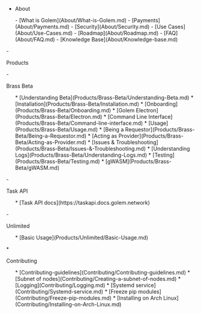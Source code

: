 - <p class="category">About</p>
<ul class="app-sub-sidebar">
- [What is Golem](About/What-is-Golem.md)
- [Payments](About/Payments.md)
- [Security](About/Security.md)
- [Use Cases](About/Use-Cases.md)
- [Roadmap](About/Roadmap.md)
- [FAQ](About/FAQ.md)
- [Knowledge Base](About/Knowledge-base.md)</ul> 
- <p class="category">Products</p>
- <p class="product">Brass Beta</p>
<ul class="app-sub-sidebar">
* [Understanding Beta](Products/Brass-Beta/Understanding-Beta.md)
* [Installation](Products/Brass-Beta/Installation.md)
* [Onboarding](Products/Brass-Beta/Onboarding.md)
* [Golem Electron](Products/Brass-Beta/Electron.md)
* [Command Line Interface](Products/Brass-Beta/Command-line-interface.md)
* [Usage](Products/Brass-Beta/Usage.md)
* [Being a Requestor](Products/Brass-Beta/Being-a-Requestor.md)
* [Acting as Provider](Products/Brass-Beta/Acting-as-Provider.md)
* [Issues & Troubleshooting](Products/Brass-Beta/Issues-&-Troubleshooting.md)
* [Understanding Logs](Products/Brass-Beta/Understanding-Logs.md)
* [Testing](Products/Brass-Beta/Testing.md)
* [gWASM](Products/Brass-Beta/gWASM.md)</ul>
- <p class="product">Task API</p>
<ul class="app-sub-sidebar">
* [Task API docs](https://taskapi.docs.golem.network)</ul>
- <p class="product">Unlimited</p>
<ul class="app-sub-sidebar">
* [Basic Usage](Products/Unlimited/Basic-Usage.md)</ul>
* <p class="category">Contributing</p>
<ul class="app-sub-sidebar">
* [Contributing-guidelines](Contributing/Contributing-guidelines.md)
* [Subnet of nodes](Contributing/Creating-a-subnet-of-nodes.md)
* [Logging](Contributing/Logging.md)
* [Systemd service](Contributing/Systemd-service.md)
* [Freeze pip modules](Contributing/Freeze-pip-modules.md)
* [Installing on Arch Linux](Contributing/Installing-on-Arch-Linux.md)</ul>